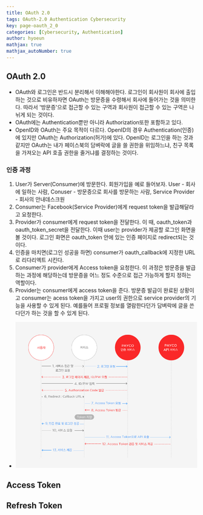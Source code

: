 ```yaml
---
title: OAuth 2.0
tags: OAuth-2.0 Authentication Cybersecurity
key: page-oauth_2_0
categories: [Cybersecurity, Authentication]
author: hyoeun
mathjax: true
mathjax_autoNumber: true
---
```


## OAuth 2.0
* OAuth와 로그인은 반드시 분리해서 이해해야한다. 로그인이 회사원이 회사에 출입하는 것으로 비유하자면 OAuth는 방문증을 수령해서 회사에 들어가는 것을 의미한다. 따라서 '방문증'으로 접근할 수 있는 구역과 회사원이 접근할 수 있는 구역은 나뉘게 되는 것이다.
* OAuth에는 Authentication뿐만 아니라 Authorization또한 포함하고 있다.
* OpenID와 OAuth는 주요 목적이 다르다. OpenID의 경우 Authentication(인증)에 있지만 OAuth는 Authorization(허가)에 있다. OpenID는 로그인을 하는 것과 같지만 OAuth는 내가 페이스북의 담벼락에 글을 쓸 권한을 위임하느냐, 친구 목록을 가져오는 API 호출 권한을 줄거냐를 결정하는 것이다.

### 인증 과정
1. User가 Server(Consumer)에 방문한다. 회원가입을 예로 들어보자. User - 회사에 일하는 사람, Conuser - 방문증으로 회사를 방문하는 사람, Service Provider - 회사의 안내데스크원
1. Consumer는 Facebook(Service Provider)에게 request token을 발급해달라고 요청한다. 
1. Provider가 consumer에게 request token을 전달한다. 이 때, oauth_token과 oauth_token_secret을 전달한다. 이때 user는 provider가 제공할 로그인 화면을 볼 것이다. 로그인 화면은 oauth_token 안에 있는 인증 페이지로 redirect되는 것이다.
1. 인증을 마치면(로그인 성공을 하면) consumer가 oauth_callback에 지정한 URL로 리다리엑트 시킨다.
1. Consumer가 provider에게 Access token을 요청한다. 이 과정은 방문증을 발급하는 과정에 해당하는데 방문증을 어느 정도 수준으로 접근 가능하게 할지 정하는 역할이다.
1. Provider는 consumer에게 access token을 준다. 방문증 발급이 완료된 상황이고 consumer는 acess token을 가지고 user의 권한으로 service provider의 기능을 사용할 수 있게 된다. 예를들어 프로필 정보를 열람한다던가 담벼락에 글을 쓴다던가 하는 것을 할 수 있게 된다.
* <img src="/assets/images/oauth.jpeg" width="600px">

## Access Token


## Refresh Token
